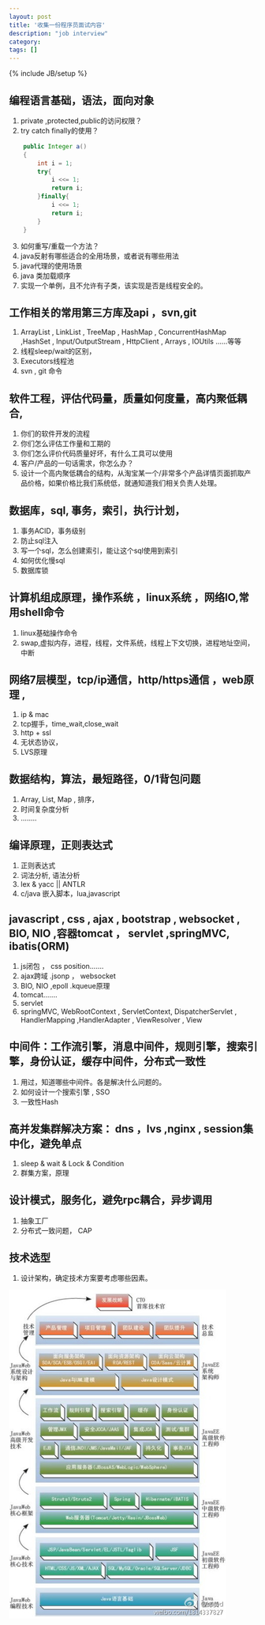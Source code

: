 ```yaml
---
layout: post
title: '收集一份程序员面试内容'
description: "job interview"
category: 
tags: []
---
```

{% include JB/setup %}

## 编程语言基础，语法，面向对象

1. private ,protected,public的访问权限？
2. try catch finally的使用？

```java 
	public Integer a()
	{
		int i = 1;
		try{
			i <<= 1;
			return i;
		}finally{
			i <<= 1;
			return i;
		}
	}
```

3. 如何重写/重载一个方法？
4. java反射有哪些适合的全用场景，或者说有哪些用法
5. java代理的使用场景
6. java 类加载顺序
7. 实现一个单例，且不允许有子类，该实现是否是线程安全的。

## 工作相关的常用第三方库及api ，svn,git
1. ArrayList , LinkList , TreeMap , HashMap , ConcurrentHashMap ,HashSet , Input/OutputStream , HttpClient , Arrays , IOUtils ......等等
2. 线程sleep/wait的区别，
3. Executors线程池
5. svn , git  命令

## 软件工程，评估代码量，质量如何度量，高内聚低耦合,
1. 你们的软件开发的流程
2. 你们怎么评估工作量和工期的
3. 你们怎么评价代码质量好坏，有什么工具可以使用
4. 客户/产品的一句话需求，你怎么办？
5. 设计一个高内聚低耦合的结构，从淘宝某一个/非常多个产品详情页面抓取产品价格，如果价格比我们系统低，就通知道我们相关负责人处理。

## 数据库，sql, 事务，索引，执行计划，
1. 事务ACID，事务级别
2. 防止sql注入
3. 写一个sql，怎么创建索引，能让这个sql使用到索引
4. 如何优化慢sql
5. 数据库锁

## 计算机组成原理，操作系统 ，linux系统 ，网络IO,常用shell命令
1. linux基础操作命令
2. swap,虚拟内存，进程，线程，文件系统，线程上下文切换，进程地址空间，中断

## 网络7层模型，tcp/ip通信，http/https通信 ，web原理 ,
1. ip & mac 
2. tcp握手，time_wait,close_wait
3. http + ssl 
4. 无状态协议， 
2. LVS原理

## 数据结构，算法，最短路径，0/1背包问题
1. Array, List, Map , 排序，
2. 时间复杂度分析
3. ........

## 编译原理，正则表达式
1. 正则表达式
2. 词法分析, 语法分析
3. lex & yacc || ANTLR 
4. c/java 嵌入脚本，lua,javascript

## javascript , css , ajax , bootstrap , websocket , BIO, NIO ,容器tomcat ， servlet ,springMVC, ibatis\(ORM\)
1. js闭包 ， css position.......
2. ajax跨域 .jsonp ， websocket
3. BIO, NIO ,epoll .kqueue原理
4. tomcat.......
5. servlet
6. springMVC, WebRootContext , ServletContext, DispatcherServlet , HandlerMapping ,HandlerAdapter , ViewResolver , View


## 中间件：工作流引擎，消息中间件，规则引擎，搜索引擎，身份认证，缓存中间件，分布式一致性
1. 用过，知道哪些中间件。各是解决什么问题的。
2. 如何设计一个搜索引擎 , SSO
3. 一致性Hash

## 高并发集群解决方案： dns ，lvs ,nginx , session集中化，避免单点
1. sleep & wait & Lock & Condition
2. 群集方案，原理

## 设计模式，服务化，避免rpc耦合，异步调用
1. 抽象工厂
2. 分布式一致问题， CAP 

## 技术选型
1. 设计架构，确定技术方案要考虑哪些因素。

<img alt="" src="/assets/images/1346772758_9859.jpg" />